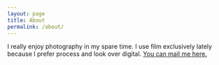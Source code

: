 ```yaml
---
layout: page
title: About
permalink: /about/
---
```


I really enjoy photography in my spare time. I use film exclusively lately because I prefer process and look over digital. [You can mail me here.](mailto:artingei@gmail.com)
